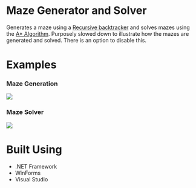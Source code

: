 # Maze Generator and Solver

Generates a maze using a [Recursive backtracker](https://en.wikipedia.org/wiki/Maze_generation_algorithm)
and solves mazes using the [A* Algorithm](https://en.wikipedia.org/wiki/A*_search_algorithm). Purposely slowed down to illustrate how the mazes are generated and solved. There is an option to disable this.

# Examples

### Maze Generation
![](https://i.imgur.com/EOjtQLU.gif)

### Maze Solver
![](https://i.imgur.com/PFmYf6s.gif)

# Built Using
* .NET Framework
* WinForms
* Visual Studio
